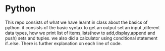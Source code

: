 # Python
This repo consists of what we have learnt in class about the basics of python. it consists of the basic syntax to get an output set an input ,diferent data types, how we print list of items,lists(how to add,display,append and push) sets and tuples. we also did a calculator using conditional statement if..else. There is further explanation on each line of code.
